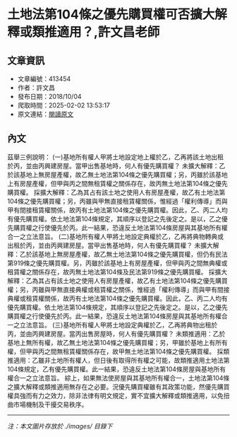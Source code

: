 # 土地法第104條之優先購買權可否擴大解釋或類推適用？,許文昌老師

## 文章資訊
- 文章編號：413454
- 作者：許文昌
- 發布日期：2018/10/04
- 爬取時間：2025-02-02 13:53:17
- 原文連結：[閱讀原文](https://real-estate.get.com.tw/Columns/detail.aspx?no=413454)

## 內文
茲舉三例說明：
(一)基地所有權人甲將土地設定地上權於乙，乙再將該土地出租於丙，並由丙興建房屋。當甲出售基地時，何人有優先購買權？
未擴大解釋：乙於該基地上無房屋產權，故乙無土地法第104條之優先購買權；另，丙雖於該基地上有房屋產權，但甲與丙之間無租賃權之關係存在，故丙無土地法第104條之優先購買權。
採擴大解釋：乙為其占有該土地之使用人有房屋產權，故乙有土地法第104條之優先購買權；另，丙雖與甲無直接租賃權關係，惟經過「權利傳導」而與甲有間接租賃權關係，故丙有土地法第104條之優先購買權。因此，乙、丙二人均有優先購買權。依土地法第104條規定，其順序以登記之先後定之。是以，乙之優先購買權之行使優先於丙。此一結果，恐違反土地法第104條房屋與其基地所有權合一之立法意旨。
(二)基地所有權人甲將土地設定典權於乙，乙再將典物轉典或出租於丙，並由丙興建房屋。當甲出售基地時，何人有優先購買權？
未擴大解釋：乙於該基地上無房屋產權，故乙無土地法第104條之優先購買權，但仍有民法第919條之優先購買權。另，丙雖於該基地上有房屋產權，但甲與丙之間無典權或租賃權之關係存在，故丙無土地法第104條及民法第919條之優先購買權。
採擴大解釋：乙為其占有該土地之使用人有房屋產權，故乙有土地法第104條之優先購買權；另，丙雖與甲無直接典權或租賃權之關係，惟經過「權利傳導」而與甲有間接典權或租賃權關係，故丙有土地法第104條之優先購買權。因此，乙、丙二人均有優先購買權。依土地法第104條規定，其順序以登記之先後定之。是以，乙之優先購買權之行使優先於丙。此一結果，恐違反土地法第104條房屋與其基地所有權合一之立法意旨。
(三)基地所有權人甲將土地設定典權於乙，乙再將典物出租於丙，並由丙興建房屋。當丙出售房屋時，何人有優先購買權？
未類推適用：乙於基地上無所有權，故乙無土地法第104條之優先購買權；另，甲雖於基地上有所有權，但甲與丙之間無租賃權關係存在，故甲無土地法第104條之優先購買權。
採類推適用：乙雖非土地所有權人，但日後有取得所有權之可能，故類推適用土地法第104條規定，乙有優先購買權。此一結果，恐違反土地法第104條房屋與基地所有權合一之立法意旨。
綜上，如果無法使房屋與其基地所有權合一，土地法第104條之擴大解釋或類推適用無存在之必要。況優先購買權雖有其政策功能，然優先購買權具強而有力之效力，除非法律有明文規定，實不宜擴大解釋或類推適用，以免扭曲市場機制及干擾交易秩序。

---
*注：本文圖片存放於 ./images/ 目錄下*
